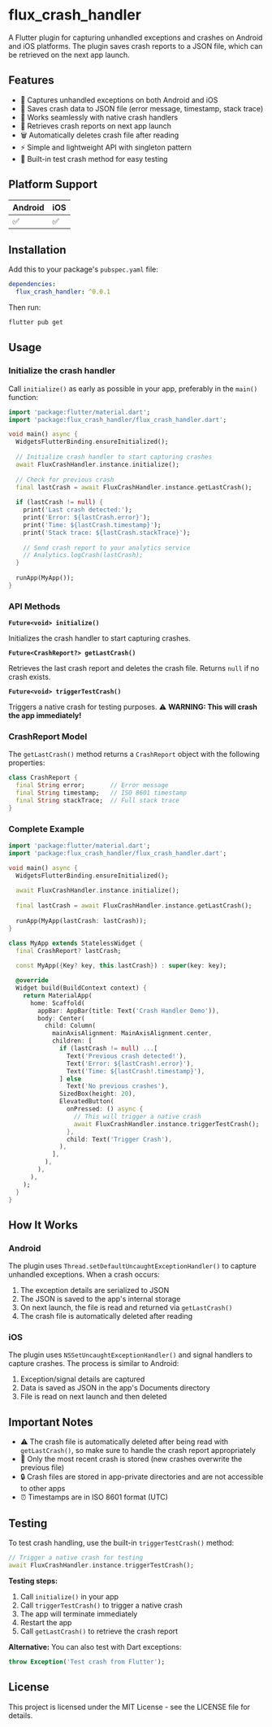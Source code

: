 # flux_crash_handler

A Flutter plugin for capturing unhandled exceptions and crashes on Android and iOS platforms. The plugin saves crash reports to a JSON file, which can be retrieved on the next app launch.

## Features

- 🚨 Captures unhandled exceptions on both Android and iOS
- 💾 Saves crash data to JSON file (error message, timestamp, stack trace)
- 📱 Works seamlessly with native crash handlers
- 🔄 Retrieves crash reports on next app launch
- 🗑️ Automatically deletes crash file after reading
- ⚡ Simple and lightweight API with singleton pattern
- 🧪 Built-in test crash method for easy testing

## Platform Support

| Android | iOS |
|---------|-----|
| ✅      | ✅  |

## Installation

Add this to your package's `pubspec.yaml` file:

```yaml
dependencies:
  flux_crash_handler: ^0.0.1
```

Then run:

```bash
flutter pub get
```

## Usage

### Initialize the crash handler

Call `initialize()` as early as possible in your app, preferably in the `main()` function:

```dart
import 'package:flutter/material.dart';
import 'package:flux_crash_handler/flux_crash_handler.dart';

void main() async {
  WidgetsFlutterBinding.ensureInitialized();
  
  // Initialize crash handler to start capturing crashes
  await FluxCrashHandler.instance.initialize();
  
  // Check for previous crash
  final lastCrash = await FluxCrashHandler.instance.getLastCrash();
  
  if (lastCrash != null) {
    print('Last crash detected:');
    print('Error: ${lastCrash.error}');
    print('Time: ${lastCrash.timestamp}');
    print('Stack trace: ${lastCrash.stackTrace}');
    
    // Send crash report to your analytics service
    // Analytics.logCrash(lastCrash);
  }
  
  runApp(MyApp());
}
```

### API Methods

**`Future<void> initialize()`**

Initializes the crash handler to start capturing crashes.

**`Future<CrashReport?> getLastCrash()`**

Retrieves the last crash report and deletes the crash file. Returns `null` if no crash exists.

**`Future<void> triggerTestCrash()`**

Triggers a native crash for testing purposes. ⚠️ **WARNING: This will crash the app immediately!**

### CrashReport Model

The `getLastCrash()` method returns a `CrashReport` object with the following properties:

```dart
class CrashReport {
  final String error;       // Error message
  final String timestamp;   // ISO 8601 timestamp
  final String stackTrace;  // Full stack trace
}
```

### Complete Example

```dart
import 'package:flutter/material.dart';
import 'package:flux_crash_handler/flux_crash_handler.dart';

void main() async {
  WidgetsFlutterBinding.ensureInitialized();
  
  await FluxCrashHandler.instance.initialize();
  
  final lastCrash = await FluxCrashHandler.instance.getLastCrash();
  
  runApp(MyApp(lastCrash: lastCrash));
}

class MyApp extends StatelessWidget {
  final CrashReport? lastCrash;
  
  const MyApp({Key? key, this.lastCrash}) : super(key: key);

  @override
  Widget build(BuildContext context) {
    return MaterialApp(
      home: Scaffold(
        appBar: AppBar(title: Text('Crash Handler Demo')),
        body: Center(
          child: Column(
            mainAxisAlignment: MainAxisAlignment.center,
            children: [
              if (lastCrash != null) ...[
                Text('Previous crash detected!'),
                Text('Error: ${lastCrash!.error}'),
                Text('Time: ${lastCrash!.timestamp}'),
              ] else
                Text('No previous crashes'),
              SizedBox(height: 20),
              ElevatedButton(
                onPressed: () async {
                  // This will trigger a native crash
                  await FluxCrashHandler.instance.triggerTestCrash();
                },
                child: Text('Trigger Crash'),
              ),
            ],
          ),
        ),
      ),
    );
  }
}
```

## How It Works

### Android

The plugin uses `Thread.setDefaultUncaughtExceptionHandler()` to capture unhandled exceptions. When a crash occurs:
1. The exception details are serialized to JSON
2. The JSON is saved to the app's internal storage
3. On next launch, the file is read and returned via `getLastCrash()`
4. The crash file is automatically deleted after reading

### iOS

The plugin uses `NSSetUncaughtExceptionHandler()` and signal handlers to capture crashes. The process is similar to Android:
1. Exception/signal details are captured
2. Data is saved as JSON in the app's Documents directory
3. File is read on next launch and then deleted

## Important Notes

- ⚠️ The crash file is automatically deleted after being read with `getLastCrash()`, so make sure to handle the crash report appropriately
- 📝 Only the most recent crash is stored (new crashes overwrite the previous file)
- 🔒 Crash files are stored in app-private directories and are not accessible to other apps
- ⏰ Timestamps are in ISO 8601 format (UTC)

## Testing

To test crash handling, use the built-in `triggerTestCrash()` method:

```dart
// Trigger a native crash for testing
await FluxCrashHandler.instance.triggerTestCrash();
```

**Testing steps:**
1. Call `initialize()` in your app
2. Call `triggerTestCrash()` to trigger a native crash
3. The app will terminate immediately
4. Restart the app
5. Call `getLastCrash()` to retrieve the crash report

**Alternative:** You can also test with Dart exceptions:
```dart
throw Exception('Test crash from Flutter');
```

## License

This project is licensed under the MIT License - see the LICENSE file for details.

